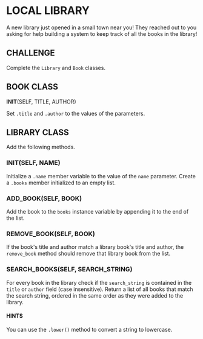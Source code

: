 # LOCAL LIBRARY
A new library just opened in a small town near you! They reached out to you asking for help building a system to keep track of all the books in the library!

## CHALLENGE
Complete the `Library` and `Book` classes.

## BOOK CLASS
__INIT__(SELF, TITLE, AUTHOR)

Set `.title` and `.author` to the values of the parameters.

## LIBRARY CLASS
Add the following methods.

### __INIT__(SELF, NAME)

Initialize a `.name` member variable to the value of the `name` parameter. Create a `.books` member initialized to an empty list.

### ADD_BOOK(SELF, BOOK)

Add the book to the `books` instance variable by appending it to the end of the list.

### REMOVE_BOOK(SELF, BOOK)

If the book's title and author match a library book's title and author, the `remove_book` method should remove that library book from the list.

### SEARCH_BOOKS(SELF, SEARCH_STRING)

For every book in the library check if the `search_string` is contained in the `title` or `author` field (case insensitive). Return a list of all books that match the search string, ordered in the same order as they were added to the library.

#### HINTS
You can use the `.lower()` method to convert a string to lowercase.